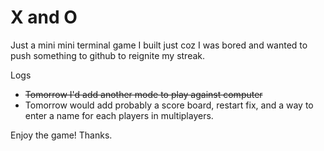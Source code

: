 
# X and O

Just a mini mini terminal game I built just coz I was bored and wanted to push something to github to reignite my streak.

Logs
- ~~Tomorrow I'd add another mode to play against computer~~
- Tomorrow would add probably a score board, restart fix, and a way to enter a name for each players in multiplayers.

Enjoy the game! Thanks.
